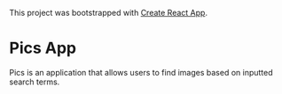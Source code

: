 This project was bootstrapped with [Create React App](https://github.com/facebook/create-react-app).

# Pics App

Pics is an application that allows users to find images based on inputted search terms.
